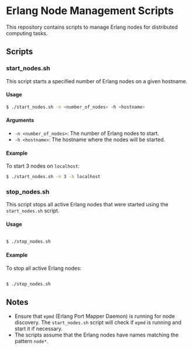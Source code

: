 # Erlang Node Management Scripts

This repository contains scripts to manage Erlang nodes for distributed computing tasks.

## Scripts

### start_nodes.sh

This script starts a specified number of Erlang nodes on a given hostname.

#### Usage

```bash
$ ./start_nodes.sh -n <number_of_nodes> -h <hostname>
```

#### Arguments

-   `-n <number_of_nodes>`: The number of Erlang nodes to start.
-   `-h <hostname>`: The hostname where the nodes will be started.

#### Example

To start 3 nodes on `localhost`:

```bash
$ ./start_nodes.sh -n 3 -h localhost
```
### stop_nodes.sh

This script stops all active Erlang nodes that were started using the `start_nodes.sh` script.

#### Usage
```bash

$ ./stop_nodes.sh
```
#### Example

To stop all active Erlang nodes:

``` bash

$ ./stop_nodes.sh
```
Notes
-----

-   Ensure that `epmd` (Erlang Port Mapper Daemon) is running for node discovery. The `start_nodes.sh` script will check if `epmd` is running and start it if necessary.
-   The scripts assume that the Erlang nodes have names matching the pattern `node*`.